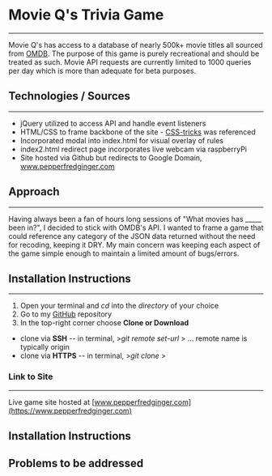 
# Movie Q's Trivia Game
------
Movie Q's has access to a database of nearly 500k+ movie titles all sourced from [OMDB](http://omdbapi.com/). The purpose of this game is purely recreational and should be treated as such. Movie API requests are currently limited to 1000 queries per day which is more than adequate for beta purposes. 
  
## Technologies / Sources 
------
  * jQuery utilized to access API and handle event listeners
  *  HTML/CSS to frame backbone of the site
    - [CSS-tricks](https://css-tricks.com/) was referenced
  * Incorporated modal into index.html for visual overlay of rules
  * index2.html redirect page incorporates live webcam via raspberryPi 
  * Site hosted via Github but redirects to Google Domain, www.pepperfredginger.com
  
## Approach
------
Having always been a fan of hours long sessions of "What movies has _____ been in?", I decided to stick with OMDB's API. 
I wanted to frame a game that could reference any category of the JSON data returned without the need for recoding, keeping it DRY. My main concern was keeping each aspect of the game simple enough to maintain a limited amount of bugs/errors.

## Installation Instructions
------
1. Open your terminal and *cd* into the *directory* of your choice
2. Go to my [GitHub](https://github.com/christopher-cook/pfg-omdb) repository
3. In the top-right corner choose **Clone or Download**
  - clone via **SSH**
    -- in terminal, >*git remote set-url <remote name> <ssh url>*> ... remote name is typically origin
  - clone via **HTTPS**
    -- in terminal, >*git clone <https url>*>
  
### Link to Site
-----
Live game site hosted at [www.pepperfredginger.com](https://www.pepperfredginger.com)

## Installation Instructions

## Problems to be addressed
